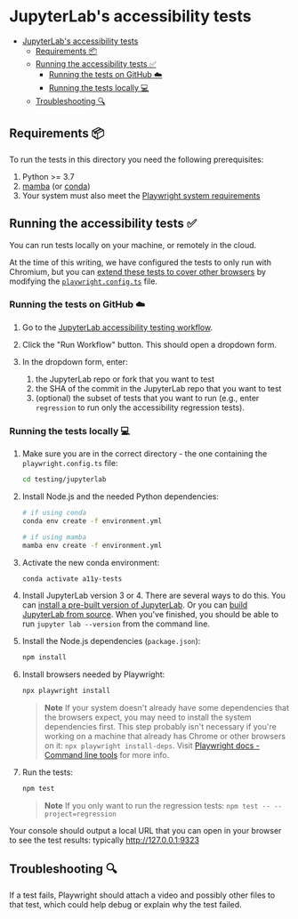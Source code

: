 # JupyterLab's accessibility tests

- [JupyterLab's accessibility tests](#jupyterlabs-accessibility-tests)
  - [Requirements 📦](#requirements-)
  - [Running the accessibility tests ✅](#running-the-accessibility-tests-)
    - [Running the tests on GitHub ☁️](#running-the-tests-on-github-️)
    - [Running the tests locally 💻](#running-the-tests-locally-)
  - [Troubleshooting 🔍](#troubleshooting-)

## Requirements 📦

To run the tests in this directory you need the following prerequisites:

1. Python >= 3.7
1. [mamba](https://github.com/mamba-org/mamba) (or [conda](https://docs.conda.io/projects/conda/en/latest/commands/install.html))
1. Your system must also meet the [Playwright system requirements](https://playwright.dev/docs/library#system-requirements)

## Running the accessibility tests ✅

You can run tests locally on your machine, or remotely in the cloud.

At the time of this writing, we have configured the tests to only run with Chromium, but you can
[extend these tests to cover other browsers](https://github.com/MarcusFelling/demo.playwright/blob/main/accessibility/playwright.config.ts)
by modifying the [`playwright.config.ts`](testing/jupyterlab/playwright.config.ts) file.

### Running the tests on GitHub ☁️

1. Go to the [JupyterLab accessibility testing
   workflow](https://github.com/Quansight-Labs/jupyter-a11y-testing/actions/workflows/accessibility-test-jupyterlab.yml).

2. Click the "Run Workflow" button. This should open a dropdown form.

3. In the dropdown form, enter:

   1. the JupyterLab repo or fork that you want to test
   2. the SHA of the commit in the JupyterLab repo that you want to test
   3. (optional) the subset of tests that you want to run (e.g., enter `regression` to run only the accessibility regression tests).

### Running the tests locally 💻

1. Make sure you are in the correct directory - the one containing the `playwright.config.ts` file:

   ```bash
   cd testing/jupyterlab
   ```

2. Install Node.js and the needed Python dependencies:

   ```bash
   # if using conda
   conda env create -f environment.yml

   # if using mamba
   mamba env create -f environment.yml
   ```

3. Activate the new conda environment:

   ```bash
   conda activate a11y-tests
   ```

4. Install JupyterLab version 3 or 4. There are several ways to do this. You can
   [install a pre-built version of
   JupyterLab](https://jupyterlab.readthedocs.io/en/latest/getting_started/installation.html).
   Or you can [build JupyterLab from
   source](https://jupyterlab.readthedocs.io/en/latest/developer/contributing.html#installing-jupyterlab).
   When you've finished, you should be able to run `jupyter lab --version` from
   the command line.

5. Install the Node.js dependencies (`package.json`):

   ```bash
   npm install
   ```

6. Install browsers needed by Playwright:

   ```bash
   npx playwright install
   ```

   > **Note**
   > If your system doesn't already have some dependencies that the browsers
   > expect, you may need to install the system dependencies first. This step
   > probably isn't necessary if you're working on a machine that already has
   > Chrome or other browsers on it: `npx playwright install-deps`. Visit
   > [Playwright docs - Command line tools](https://playwright.dev/docs/cli) for
   > more info.

7. Run the tests:

   ```bash
   npm test
   ```

   > **Note** If you only want to run the regression tests: `npm test -- --project=regression`

Your console should output a local URL that you can open in your browser to see
the test results: typically <http://127.0.0.1:9323>

## Troubleshooting 🔍

If a test fails, Playwright should attach a video and possibly other files to
that test, which could help debug or explain why the test failed.
